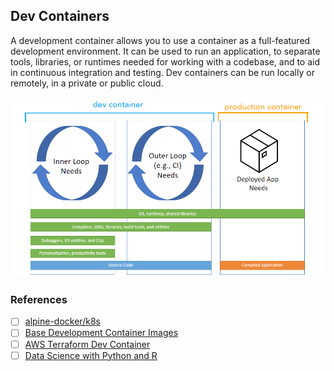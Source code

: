 ## Dev Containers

A development container allows you to use a container as a full-featured development environment. It can be used to run an application, to separate tools, libraries, or runtimes needed for working with a codebase, and to aid in continuous integration and testing. Dev containers can be run locally or remotely, in a private or public cloud.

![Diagram of inner and outerloop development with dev containers](../README/images/dev-container-stages.png)

### References

* [ ] [alpine-docker/k8s](https://github.com/alpine-docker/k8s)
* [ ] [Base Development Container Images](https://mcr.microsoft.com/en-us/product/devcontainers/base/tags)
* [ ] [AWS Terraform Dev Container](https://github.com/awslabs/aws-terraform-dev-container)
* [ ] [Data Science with Python and R](https://github.com/microsoft/datascience-py-r)